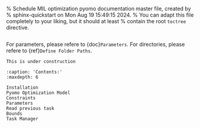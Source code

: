 % Schedule MIL optimization pyomo documentation master file, created by
% sphinx-quickstart on Mon Aug 19 15:49:15 2024.
% You can adapt this file completely to your liking, but it should at least
% contain the root `toctree` directive.



```{include} ../../README.md
```
For parameters, please refere to {doc}`Parameters`. 
For directories, please refere to {ref}`Define Folder Paths`.

```{warning}
This is under construction
```


```{toctree}
:caption: 'Contents:'
:maxdepth: 6

Installation
Pyomo Optimization Model
Constraints
Parameters
Read previous task
Bounds
Task Manager
```


